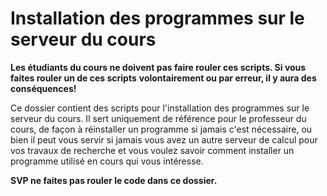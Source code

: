 # Installation des programmes sur le serveur du cours

**Les étudiants du cours ne doivent pas faire rouler ces scripts. Si vous faites rouler un de ces scripts** 
**volontairement ou par erreur, il y aura des conséquences!**

Ce dossier contient des scripts pour l'installation des programmes sur le serveur du cours. Il sert 
uniquement de référence pour le professeur du cours, de façon à réinstaller un programme si jamais 
c'est nécessaire, ou bien il peut vous servir si jamais vous avez un autre serveur de calcul pour vos 
travaux de recherche et vous voulez savoir comment installer un programme utilisé en cours qui vous 
intéresse.

**SVP ne faites pas rouler le code dans ce dossier.**
